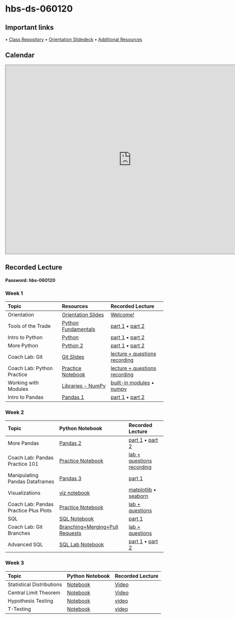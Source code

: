 # hbs-ds-060120

## Important links 
• [Class Repository](https://github.com/learn-co-students/hbs-ds-060120)
• [Orientation Slidedeck](https://docs.google.com/presentation/d/1QjhC3HuyRlrRw33T_lrGte18zUoUkHlbgkiDHGTjJDo/edit#slide=id.g8731ec46ef_0_733)
• [Additional Resources](https://drive.google.com/open?id=1qYxioNRi3tJmA-PrsdJZm16RDEnyk_fsLLETlCRsScU)

## Calendar
<iframe src="https://calendar.google.com/calendar/b/1/embed?height=600&amp;wkst=1&amp;bgcolor=%23ffffff&amp;ctz=America%2FNew_York&amp;src=ZmxhdGlyb25zY2hvb2wuY29tX3FrNWZrc21razJrMGhvZzl0Nm5rOTNmdHZvQGdyb3VwLmNhbGVuZGFyLmdvb2dsZS5jb20&amp;color=%23F09300&amp;mode=WEEK&amp;showCalendars=0" style="border:solid 1px #777" width="800" height="600" frameborder="0" scrolling="no"></iframe>

## Recorded Lecture
#### Password: hbs-060120
### Week 1
| Topic                                  | Resources                | Recorded Lecture                |
|:---|:---|:---|
| Orientation | [Orientation Slides](https://docs.google.com/presentation/d/1QjhC3HuyRlrRw33T_lrGte18zUoUkHlbgkiDHGTjJDo/edit?usp=sharing) | [Welcome!](https://wework.zoom.us/rec/share/2-txCJb98GhJYNLUwlP7XKgPI97Meaa81SRI_fENnhtXDh3ZJ_Ets32jMnysgUBn) |
| Tools of the Trade | [Python Fundamentals](https://github.com/learn-co-students/hbs-ds-060120/blob/master/day-1-python-1/python-fundamentals.ipynb) | [part 1](https://wework.zoom.us/rec/share/79xSL-z18HhJSdaT4VvCX6UiL4nfaaa8hykZqPcKyhs6lcwpQgcPhKzKDqk6pZJl) • [part 2](https://wework.zoom.us/rec/share/2-txCJb98GhJYNLUwlP7XKgPI97Meaa81SRI_fENnhtXDh3ZJ_Ets32jMnysgUBn) |
| Intro to Python| [Python](https://github.com/learn-co-students/hbs-ds-060120/tree/master/module-1/day-2-python-2) | [part 1](https://wework.zoom.com/rec/share/-M8oD6rC2WxJe4mKxkSPA_57Htriaaa8gCAc-_oEz0cIblccqOHVyV19qQNLqNil) • [part 2](https://wework.zoom.com/rec/share/5JZQH4v19zhIQ4X_6HjGePMtBprjaaa8gCgcr_IIxE9QvZWYOPOwHcQ7PNjCtcx1)
| More Python | [Python 2](https://github.com/learn-co-students/hbs-ds-060120/tree/master/module-1/day-3-python-3) | [part 1](https://wework.zoom.com/rec/share/4u0rI7zbzn9JR53o8lj5c6cmEpWiaaa82ndKqaALyRwO3kx6y7Whcoj2ADr-jSr9) • [part 2](https://wework.zoom.com/rec/share/1dFncIDv82lLfc_w80eBVpAFJt7AX6a8h3Ub-adYyUnw5ttLTXKC96dSzFluVF5_)|
| Coach Lab: Git | [Git Slides](https://github.com/learn-co-students/hbs-ds-060120/blob/master/module-1/day-3-python-3/Git%20Basics%20Coach%20Lab.pdf) | [lecture + questions recording](https://wework.zoom.com/rec/share/6NN4K-jg2jNLQJ2V61DzZ7UFL9nLeaa81HdPqKdenhzmqDjY8T-BowGP10-lc7EJ) |
| Coach Lab: Python Practice | [Practice Notebook](https://github.com/learn-co-students/hbs-ds-060120/tree/master/module-1/day-3-python-3/PythonPractice_CoachLab) | [lecture + questions recording](https://wework.zoom.com/rec/share/w_0qJb3J7mZIbqPpsRrjZukqTqHneaa8g3dN8qdZxUe75rI_ieQf5lVsE9RS1r2f?startTime=1591214609000) |
| Working with Modules | [Libraries - NumPy](https://github.com/learn-co-students/hbs-ds-060120/tree/master/module-1/day-4-libraries-numpy) | [built-in modules](https://wework.zoom.com/rec/share/6pNrBr6u-2ZIG5XV4XqGYog_T7u1X6a8hCQZ_PMNnhum_3pi3Pf9B4XEwpuFezag) • [numpy](https://wework.zoom.com/rec/share/35QoCujWyElLfbPUyRntR68GJNXDX6a80HIc_fpfz05PwHzYYBGznsmxL_5r-mvb) |
| Intro to Pandas | [Pandas 1](https://github.com/learn-co-students/hbs-ds-060120/tree/master/module-1/day-5-pandas-1) | [part 1](https://wework.zoom.com/rec/share/_vBuL_L_9D1OcNbj8k70eLJ-L6qmX6a8h3RK86EImXdEhtnjG6ExwFsJK-Dve-c) • [part 2](https://wework.zoom.com/rec/share/3uJYNr3u_VhJQp3J6lrfdII4IYLqX6a8g3dP-vBZzE7lQKy9gpVpEiunJbrkRRJz) |


### Week 2
| Topic                                  | Python Notebook                | Recorded Lecture                |
|:---|:---|:---|
| More Pandas | [Pandas 2](https://github.com/learn-co-students/hbs-ds-060120/tree/master/module-1/day-6-pandas-2) | [part 1](https://wework.zoom.com/rec/share/wv1FA6vMxmxIZ7fBzxHZALYlQ77veaa81nId-qZcmB6qwh8lZ08A1UNdIdBFj8ng) • [part 2](https://wework.zoom.com/rec/share/65ZnK-jZ8VJOTs-W7Vznf597RJ29T6a80CcW_PINmUZGF0su2D6RCDp6Qz8t_rdc) |
| Coach Lab: Pandas Practice 101 | [Practice Notebook](https://github.com/learn-co-students/hbs-ds-060120/tree/master/module-1/day-6-pandas-2/PandasPractice-CoachLab) | [lab + questions recording](https://wework.zoom.us/rec/share/z9duf56srm9LXYGOyHH7fKhxHaPseaa8gyYXq_oKn09-X8pQJW8HCye1JfGUQtIW) |
| Manipulating Pandas Dataframes | [Pandas 3](https://github.com/learn-co-students/hbs-ds-060120/tree/master/module-1/day-7-pandas-3) | [part 1](https://wework.zoom.com/rec/share/vsdzFZWrxEdLe4WOyUzWR556G4HUeaa8hCkb-PFezkYUyga3zMaYc4TvcJqqJAWs)
| Visualizations | [viz notebook](https://github.com/learn-co-students/hbs-ds-060120/tree/master/module-1/day-8-visualizations) | [matplotlib](https://wework.zoom.us/rec/share/1fd1PbLsx09IaJXA8Gfgc4ojJt7oeaa82nRP_6cIn5SzQBiKCdDwy1NyPKpf6lI) • [seaborn](https://wework.zoom.com/rec/share/9_EuFuvA53NOYJWQ70HgaPEzOLm4eaa80ycWrvMIz074iKhQfuCjDcl3VeSEWGaT) |
| Coach Lab: Pandas Practice Plus Plots | [Practice Notebook](https://github.com/learn-co-students/hbs-ds-060120/tree/master/module-1/day-8-visualizations/CoachLab) | [lab + questions](https://wework.zoom.com/rec/share/58FtI537_VNJH6PCzB_lQKMEEsPmX6a81Sgf_6VYnxlcHEsfgAz7e0Kx_rFXXA4V?startTime=1591820414000) |
| SQL | [SQL Notebook](https://github.com/learn-co-students/hbs-ds-060120/tree/master/module-1/day-9-sql-1) | [part 1](https://wework.zoom.us/rec/share/wuFyFu7g2EhOe8_1yE6HBv8cQo3lX6a8hHBM-ftYmKYHrxgoYV5jckx7Mgd6feQ) |
| Coach Lab: Git Branches | [Branching+Merging+Pull Requests](https://github.com/learn-co-students/hbs-ds-060120/tree/master/module-1/day-9-sql-1/git-branching-and-merging-coach-lab) | [lab + questions](https://wework.zoom.com/rec/share/-MFPCI2vzFxJQY3G9kb_er8fQ77raaa8hyQcr_MLmsEBXuW1DJdwh_zhf75mW-A) |
| Advanced SQL | [SQL Lab Notebook](https://github.com/learn-co-students/hbs-ds-060120/tree/master/module-1/day~10-sql-2) | [part 1](https://wework.zoom.us/rec/share/xJJRA7vR1F9JGZ3A1B3SWo8oR43leaa8hHNM-KYPy0qoA1AVTd0l7xgntVnjR-zI) • [part 2](https://wework.zoom.us/rec/share/zslNMfKv801IWJ3h-EyCZrIeENr6T6a8gylPq6dYmB2xhJVD-Tkm11rn2E3dSlB3) |

### Week 3
| Topic                                  | Python Notebook                | Recorded Lecture                |
|:---|:---|:---|
| Statistical Distributions | [Notebook](https://github.com/learn-co-students/hbs-ds-060120/tree/master/module-2/day-1-distributions) | [Video](https://wework.zoom.com/rec/share/xM8uEr_s51JJXIHV-QLQYLA5LI3deaa82yMa-PZbyUjcX5VUy7DLGJ5t-QlZOXdu) |
| Central Limit Theorem | [Notebook](https://github.com/learn-co-students/hbs-ds-060120/tree/master/module-2/day-1-CLT) | [Video](https://wework.zoom.com/rec/share/6sBoAbzLqGlJGrf2tEHdd4odD66mX6a80SNM8qIMmktXdJyNMs1dmoBCc1lhJq7f) | 
| Hypothesis Testing | [Notebook](https://github.com/learn-co-students/hbs-ds-060120/tree/main/module-2/day-2-hypothesis-testing) | [video](https://wework.zoom.com/rec/share/4uxObKz8-GZLAbfA63ycZIEmP5bhT6a82yRIrPNczBnjOfqEzUipSdXGXNiLL0MU) |
| T-Testing | [Notebook](https://github.com/learn-co-students/hbs-ds-060120/tree/main/module-2/day-2-t-testing) | [video](https://wework.zoom.com/rec/share/3dNONpry3GVLYKeTxmHQRvA7INT_eaa8hiZN8_dfmkvH9R_33LzP9O1P6m395bVg) |
